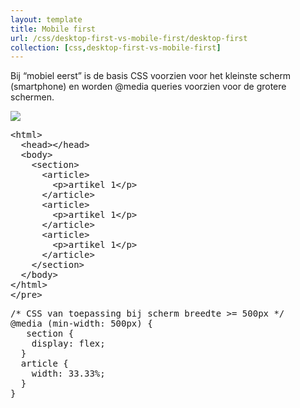 ```yaml
---
layout: template
title: Mobile first
url: /css/desktop-first-vs-mobile-first/desktop-first
collection: [css,desktop-first-vs-mobile-first]
---			
```

Bij “mobiel eerst” is de basis CSS voorzien voor het kleinste scherm (smartphone) en worden @media queries voorzien voor de grotere schermen.

<img src="/webdesign/rwd/images/rwd-mobile-first-2.jpg" />	
 
<pre data-enlighter-theme="beyond" data-enlighter-language="html">
&lt;html&gt;
  &lt;head&gt;&lt;/head&gt;
  &lt;body&gt;
    &lt;section&gt;
      &lt;article&gt;
        &lt;p&gt;artikel 1&lt;/p&gt;
      &lt;/article&gt;
      &lt;article&gt;
        &lt;p&gt;artikel 1&lt;/p&gt;
      &lt;/article&gt;
      &lt;article&gt;
        &lt;p&gt;artikel 1&lt;/p&gt;
      &lt;/article&gt;            
    &lt;/section&gt;
  &lt;/body&gt;
&lt;/html&gt;
&lt;/pre&gt;
</pre>

<pre data-enlighter-theme="beyond" data-enlighter-language="css">
/* CSS van toepassing bij scherm breedte >= 500px */
@media (min-width: 500px) {
   section {
    display: flex;
  }   
  article {
    width: 33.33%;
  }
}
</pre>